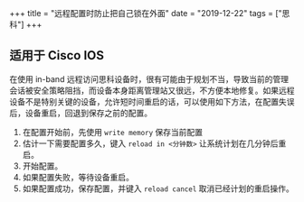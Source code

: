 +++
title = "远程配置时防止把自己锁在外面"
date = "2019-12-22"
tags = ["思科"]
+++

## 适用于 Cisco IOS

在使用 in-band 远程访问思科设备时，很有可能由于规划不当，导致当前的管理会话被安全策略阻挡，而设备本身距离管理站又很远，不方便本地修复。如果远程设备不是特别关键的设备，允许短时间重启的话，可以使用如下方法，在配置失误后，设备重启，回退到保存之前的配置。

1. 在配置开始前，先使用 `write memory` 保存当前配置
2. 估计一下需要配置多久，键入 `reload in <分钟数>` 让系统计划在几分钟后重启。
3. 开始配置。
4. 如果配置失败，等待设备重启。
5. 如果配置成功，保存配置，并键入 `reload cancel` 取消已经计划的重启操作。
